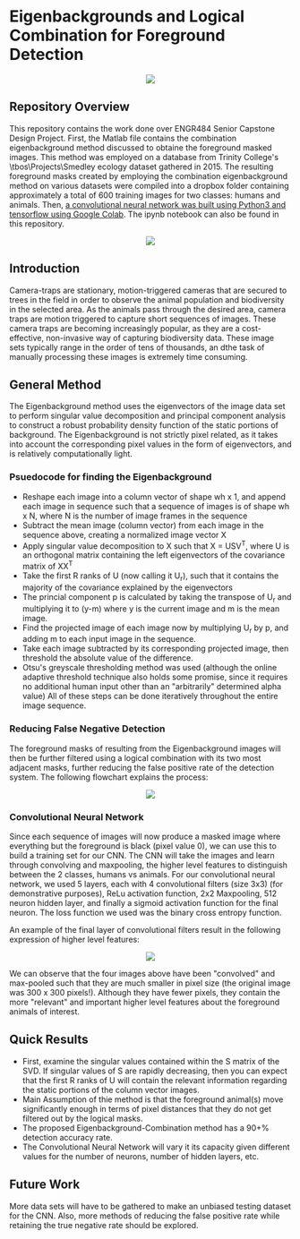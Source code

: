 # Eigenbackgrounds and Logical Combination for Foreground Detection

<p align="center">
<img src = "https://specials-images.forbesimg.com/imageserve/559ebf67e4b05c2c3431c7a4/300x300.jpg?fit=scale&background=000000">
</p>

## Repository Overview 
This repository contains the work done over ENGR484 Senior Capstone Design Project. 
First, the Matlab file contains the combination eigenbackground method discussed to obtaine the foreground masked images.
This method was employed on a database from Trinity College's \\tbos\Projects\Smedley ecology dataset gathered in 2015.
The resulting foreground masks created by employing the combination eigenbackground method on various datasets were compiled
into a dropbox folder containing approximately a total of 600 training images for two classes: humans and animals.
Then, [a convolutional neural network was built using Python3 and tensorflow using Google Colab](https://colab.research.google.com/drive/13pHC50V5ietsx0x2DosXU-xHjHvAkKtR). The ipynb notebook can also be
found in this repository.

<p align = "center">
<img src = "https://user-images.githubusercontent.com/49466466/61164493-a2defc00-a550-11e9-9912-24eef1c71e2c.jpg">
<p>

## Introduction
Camera-traps are stationary, motion-triggered cameras that are secured to trees in the field in order to observe the animal population and biodiversity in the selected area. As the animals pass through the desired area, camera traps are motion triggered to capture short sequences of images. These camera traps are becoming increasingly popular, as they are a cost-effective, non-invasive way of capturing biodiversity data. These image sets typically range in the order of tens of thousands, an dthe task of manually processing these images is extremely time consuming. 

## General Method
The Eigenbackground method uses the eigenvectors of the image data set to perform singular value decomposition and principal component analysis to construct a robust probability density function of the static portions of background. The Eigenbackground is not strictly pixel related, as it takes into account the corresponding pixel values in the form of eigenvectors, and is relatively computationally light. 

### Psuedocode for finding the Eigenbackground

- Reshape each image into a column vector of shape wh x 1, and append each image in sequence such that a sequence of images is of shape wh x N, where N is the number of image frames in the sequence
- Subtract the mean image (column vector) from each image in the sequence above, creating a normalized image vector X
- Apply singular value decomposition to X such that X = USV<sup>T</sup>, where U is an orthogonal matrix containing the left eigenvectors of the covariance matrix of XX<sup>T</sup>
- Take the first R ranks of U (now calling it U<sub>r</sub>), such that it contains the majority of the covariance explained by the eigenvectors
- The princial component p is calculated by taking the transpose of U<sub>r</sub> and multiplying it to (y-m) where y is the current image and m is the mean image.
- Find the projected image of each image now by multiplying U<sub>r</sub> by p, and adding m to each input image in the sequence.
- Take each image subtracted by its corresponding projected image, then threshold the absolute value of the difference. 
- Otsu's greyscale thresholding method was used (although the online adaptive threshold technique also holds some promise, since it requires no additional human input other than an "arbitrarily" determined alpha value)
All of these steps can be done iteratively throughout the entire image sequence.

### Reducing False Negative Detection

The foreground masks of resulting from the Eigenbackground images will then be further filtered using a logical combination with its two most adjacent masks, further reducing the false positive rate of the detection system. The following flowchart explains the process:

<p align="center">
<img src = "https://user-images.githubusercontent.com/49466466/61576394-9b9d8c80-ab14-11e9-816f-6179690d48fe.png">
</p>

### Convolutional Neural Network

Since each sequence of images will now produce a masked image where everything but the foreground is black (pixel value 0), we can use this to build a training set for our CNN. The CNN will take the images and learn through convolving and maxpooling, the higher level features to distinguish between the 2 classes, humans vs animals. For our convolutional neural network, we used 5 layers, each with 4 convolutional filters (size 3x3) (for demonstrative purposes), ReLu activation function, 2x2 Maxpooling, 512 neuron hidden layer, and finally a sigmoid activation function for the final neuron. The loss function we used was the binary cross entropy function. 

An example of the final layer of convolutional filters result in the following expression of higher level features:

<p align="center">
<img src = "https://user-images.githubusercontent.com/49466466/61576476-79f0d500-ab15-11e9-90c3-ae9a935a94ce.png">
</p>

We can observe that the four images above have been "convolved" and max-pooled such that they are much smaller in pixel size (the original image was 300 x 300 pixels!). Although they have fewer pixels, they contain the more "relevant" and important higher level features about the foreground animals of interest.

## Quick Results
* First, examine the singular values contained within the S matrix of the SVD. If singular values of S are rapidly decreasing, then you can expect that the first R ranks of U will contain the relevant information regarding the static portions of the column vector images.
* Main Assumption of thie method is that the foreground animal(s) move significantly enough in terms of pixel distances that they do not get filtered out by the logical masks.
* The proposed Eigenbackground-Combination method has a 90+% detection accuracy rate. 
* The Convolutional Neural Network will vary it its capacity given different values for the number of neurons, number of hidden layers, etc.

## Future Work
More data sets will have to be gathered to make an unbiased testing dataset for the CNN. Also, more methods of reducing the false positive rate while retaining the true negative rate should be explored. 
